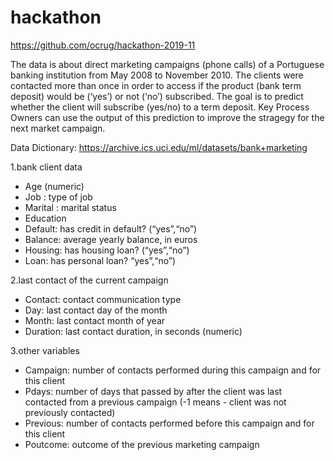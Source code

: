 # hackathon
https://github.com/ocrug/hackathon-2019-11

The data is about direct marketing campaigns (phone calls) of a Portuguese banking institution from May 2008 to November 2010. The clients were contacted more than once in order to access if the product (bank term deposit) would be (‘yes’) or not (‘no’) subscribed.
The goal is to predict whether the client will subscribe (yes/no) to a term deposit. Key Process Owners can use the output of this prediction to improve the stragegy for the next market campaign.

Data Dictionary: https://archive.ics.uci.edu/ml/datasets/bank+marketing

1.bank client data
* Age (numeric)
* Job : type of job
* Marital : marital status
* Education
* Default: has credit in default? (“yes”,“no”)
* Balance: average yearly balance, in euros
* Housing: has housing loan? (“yes”,“no”)
* Loan: has personal loan? “yes”,“no”)

2.last contact of the current campaign
* Contact: contact communication type
* Day: last contact day of the month
* Month: last contact month of year
* Duration: last contact duration, in seconds (numeric)

3.other variables
* Campaign: number of contacts performed during this campaign and for this client
* Pdays: number of days that passed by after the client was last contacted from a previous campaign (-1 means - client was not previously contacted)
* Previous: number of contacts performed before this campaign and for this client
* Poutcome: outcome of the previous marketing campaign

